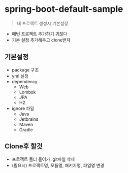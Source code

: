 # spring-boot-default-sample
> 내 프로젝트 생성시 기본설정

* 매번 프로젝트 추가하기 귀찮다
* 기본 설정 추가해두고 clone받자

## 기본설정
* package 구조
* yml 설정
* dependency
  + Web
  + Lombok
  + JPA
  + H2
* ignore 파일
  + Java
  + Jetbrains
  + Maven
  + Gradle

## Clone후 할것
* 프로젝트 폴더 들어가 .git파일 삭제
* (필요시) 프로젝트명, 모듈명, 패키지명, 파일명 변경  
